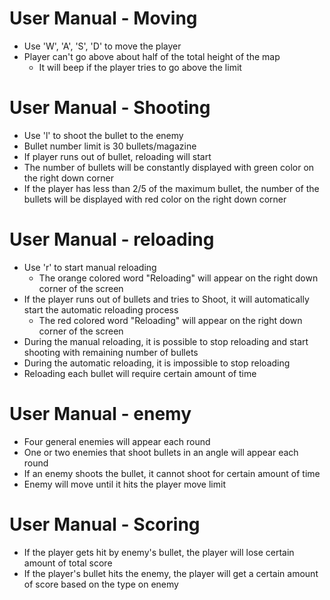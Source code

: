 # User Manual - Moving
  - Use 'W', 'A', 'S', 'D' to move the player
  - Player can't go above about half of the total height of the map
    - It will beep if the player tries to go above the limit

# User Manual - Shooting
  - Use 'l' to shoot the bullet to the enemy
  - Bullet number limit is 30 bullets/magazine
  - If player runs out of bullet, reloading will start
  - The number of bullets will be constantly displayed with green color on the right down corner
  - If the player has less than 2/5 of the maximum bullet, the number of the bullets will be displayed with red color on the right down corner

# User Manual - reloading
  - Use 'r' to start manual reloading
    - The orange colored word "Reloading" will appear on the right down corner of the screen
  - If the player runs out of bullets and tries to Shoot, it will automatically start the automatic reloading process
    - The red colored word "Reloading" will appear on the right down corner of the screen
  - During the manual reloading, it is possible to stop reloading and start shooting with remaining number of bullets
  - During the automatic reloading, it is impossible to stop reloading
  - Reloading each bullet will require certain amount of time

# User Manual - enemy
  - Four general enemies will appear each round
  - One or two enemies that shoot bullets in an angle will appear each round
  - If an enemy shoots the bullet, it cannot shoot for certain amount of time
  - Enemy will move until it hits the player move limit

# User Manual - Scoring
  - If the player gets hit by enemy's bullet, the player will lose certain amount of total score
  - If the player's bullet hits the enemy, the player will get a certain amount of score based on the type on enemy
